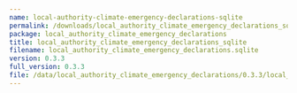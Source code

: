```yaml
---
name: local-authority-climate-emergency-declarations-sqlite
permalink: /downloads/local_authority_climate_emergency_declarations_sqlite/0_3_3
package: local_authority_climate_emergency_declarations
title: local_authority_climate_emergency_declarations_sqlite
filename: local_authority_climate_emergency_declarations.sqlite
version: 0.3.3
full_version: 0.3.3
file: /data/local_authority_climate_emergency_declarations/0.3.3/local_authority_climate_emergency_declarations.sqlite
---
```

